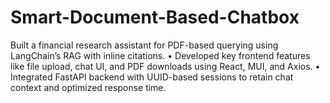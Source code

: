 # Smart-Document-Based-Chatbox
Built a financial research assistant for PDF-based querying using LangChain’s RAG with inline citations. • Developed key frontend features like file upload, chat UI, and PDF downloads using React, MUI, and Axios. • Integrated FastAPI backend with UUID-based sessions to retain chat context and optimized response time.
